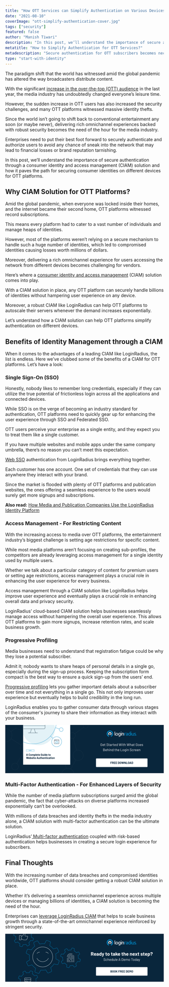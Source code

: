 ```yaml
---
title: "How OTT Services can Simplify Authentication on Various Devices"
date: "2021-08-10"
coverImage: "ott-simplify-authentication-cover.jpg"
tags: ["security"]
featured: false
author: "Manish Tiwari"
description: "In this post, we’ll understand the importance of secure authentication through a consumer identity and access management (CIAM) solution and how it paves the path for safeguarding consumer identities on different devices for OTT platforms."
metatitle: "How to Simplify Authentication for OTT Services?"
metadescription: "Secure authentication for OTT subscribers becomes necessarily crucial today. Learn how OTT platforms can ensure robust security across various devices."
type: "start-with-identity"
---
```


The paradigm shift that the world has witnessed amid the global pandemic has altered the way broadcasters distribute content.

With the significant [increase in the over-the-top (OTT) audience](https://pages.conviva.com/rs/138-XJA-134/images/RPT_Conviva_State_of_Streaming_Q1_2021.pdf) in the last year, the media industry has undoubtedly changed everyone’s leisure time.

However, the sudden increase in OTT users has also increased the security challenges, and many OTT platforms witnessed massive identity thefts.

Since the world isn’t going to shift back to conventional entertainment any soon (or maybe never), delivering rich omnichannel experiences backed with robust security becomes the need of the hour for the media industry.

Enterprises need to put their best foot forward to securely authenticate and authorize users to avoid any chance of sneak into the network that may lead to financial losses or brand reputation tarnishing.

In this post, we’ll understand the importance of secure authentication through a consumer identity and access management (CIAM) solution and how it paves the path for securing consumer identities on different devices for OTT platforms.

## Why CIAM Solution for OTT Platforms?

Amid the global pandemic, when everyone was locked inside their homes, and the internet became their second home, OTT platforms witnessed record subscriptions.

This means every platform had to cater to a vast number of individuals and manage heaps of identities.

However, most of the platforms weren’t relying on a secure mechanism to handle such a huge number of identities, which led to compromised identities causing losses worth millions of dollars.

Moreover, delivering a rich omnichannel experience for users accessing the network from different devices becomes challenging for vendors.

Here’s where a [consumer identity and access management](https://www.loginradius.com/blog/start-with-identity/customer-identity-and-access-management/) (CIAM) solution comes into play.

With a CIAM solution in place, any OTT platform can securely handle billions of identities without hampering user experience on any device.

Moreover, a robust CIAM like LoginRadius can help OTT platforms to autoscale their servers whenever the demand increases exponentially.

Let’s understand how a CIAM solution can help OTT platforms simplify authentication on different devices.

## Benefits of Identity Management through a CIAM

When it comes to the advantages of a leading CIAM like LoginRadius, the list is endless. Here we’ve clubbed some of the benefits of a CIAM for OTT platforms. Let’s have a look:

### Single Sign-On (SSO)

Honestly, nobody likes to remember long credentials, especially if they can utilize the true potential of frictionless login across all the applications and connected devices.

While SSO is on the verge of becoming an industry standard for authentication, OTT platforms need to quickly gear up for enhancing the user experience through SSO and Federated SSO.

OTT users perceive your enterprise as a single entity, and they expect you to treat them like a single customer.

If you have multiple websites and mobile apps under the same company umbrella, there’s no reason you can’t meet this expectation.

[Web SSO](https://www.loginradius.com/web-and-mobile-sso/) authentication from LoginRadius brings everything together.

Each customer has one account. One set of credentials that they can use anywhere they interact with your brand.

Since the market is flooded with plenty of OTT platforms and publication websites, the ones offering a seamless experience to the users would surely get more signups and subscriptions.

**Also read:** [How Media and Publication Companies Use the LoginRadius Identity Platform](https://www.loginradius.com/resource/how-media-and-publication-companies-use-loginradius-identity-platform/)

### Access Management - For Restricting Content

With the increasing access to media over OTT platforms, the entertainment industry’s biggest challenge is setting age restrictions for specific content.

While most media platforms aren’t focusing on creating sub-profiles, the competitors are already leveraging access management for a single identity used by multiple users.

Whether we talk about a particular category of content for premium users or setting age restrictions, access management plays a crucial role in enhancing the user experience for every business.

Access management through a CIAM solution like LoginRadius helps improve user experience and eventually plays a crucial role in enhancing overall data and privacy security.

LoginRadius’ cloud-based CIAM solution helps businesses seamlessly manage access without hampering the overall user experience. This allows OTT platforms to gain more signups, increase retention rates, and scale business growth.

### Progressive Profiling

Media businesses need to understand that registration fatigue could be why they lose a potential subscriber.

Admit it; nobody wants to share heaps of personal details in a single go, especially during the sign-up process. Keeping the subscription form compact is the best way to ensure a quick sign-up from the users’ end.

[Progressive profiling](https://www.loginradius.com/blog/start-with-identity/presenting-progressive-profiling-loginradius/) lets you gather important details about a subscriber over time and not everything in a single go. This not only improves user experience but eventually helps to build credibility in the long run.

LoginRadius enables you to gather consumer data through various stages of the consumer's journey to share their information as they interact with your business.

[![GD-Website-Authentication](GD-Website-Authentication.png)](https://www.loginradius.com/resource/a-complete-guide-to-website-authentication/)

### Multi-Factor Authentication - For Enhanced Layers of Security

While the number of media platform subscriptions surged amid the global pandemic, the fact that cyber-attacks on diverse platforms increased exponentially can’t be overlooked.

With millions of data breaches and identity thefts in the media industry alone, a CIAM solution with multi-factor authentication can be the ultimate solution.

LoginRadius’[ Multi-factor authentication](https://www.loginradius.com/blog/start-with-identity/2019/06/what-is-multi-factor-authentication/) coupled with risk-based authentication helps businesses in creating a secure login experience for subscribers.

## Final Thoughts

With the increasing number of data breaches and compromised identities worldwide, OTT platforms should consider getting a robust CIAM solution in place.

Whether it’s delivering a seamless omnichannel experience across multiple devices or managing billions of identities, a CIAM solution is becoming the need of the hour.

Enterprises can [leverage LoginRadius CIAM](https://www.loginradius.com/contact-sales/) that helps to scale business growth through a state-of-the-art omnichannel experience reinforced by stringent security.

[![book-free-demo-loginradius](Book-Free-Demo-1024x310.png)](https://www.loginradius.com/book-a-demo/)
